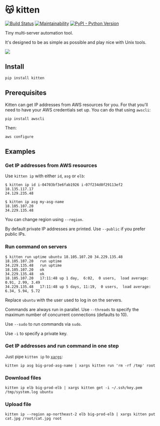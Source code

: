 # 😽 kitten

[![Build Status](https://travis-ci.org/hoffa/kitten.svg?branch=master)](https://travis-ci.org/hoffa/kitten) [![Maintainability](https://api.codeclimate.com/v1/badges/34e6b84000b2ab0e1bce/maintainability)](https://codeclimate.com/github/hoffa/kitten/maintainability) [![PyPI - Python Version](https://svgshare.com/i/6tK.svg)](https://pypi.org/project/kitten)

Tiny multi-server automation tool.

It's designed to be as simple as possible and play nice with Unix tools.

![](https://i.imgur.com/Qtx2WyC.png)

## Install

```Shell
pip install kitten
```

## Prerequisites

Kitten can get IP addresses from AWS resources for you. For that you'll need to have your AWS credentials set up. You can do that using `awscli`:

```Shell
pip install awscli
```

Then:

```Shell
aws configure
```

## Examples

### Get IP addresses from AWS resources

Use `kitten ip` with either `id`, `asg` or `elb`:

```Shell
$ kitten ip id i-04703bf3e6fab1926 i-07f234d0f29113ef2
18.135.117.17
24.129.235.48
```

```Shell
$ kitten ip asg my-asg-name
18.105.107.20
34.229.135.48
```

You can change region using `--region`.

By default private IP addresses are printed. Use `--public` if you prefer public IPs.

### Run command on servers

```Shell
$ kitten run uptime ubuntu 18.105.107.20 34.229.135.48
18.105.107.20	run	uptime
34.229.135.48	run	uptime
18.105.107.20	ok
34.229.135.48	ok
18.105.107.20	17:11:48 up 1 day,  6:02,  0 users,  load average: 0.91, 2.99, 3.49
34.229.135.48	17:11:48 up 5 days, 11:19,  0 users,  load average: 6.34, 5.94, 5.72
```

Replace `ubuntu` with the user used to log in on the servers.

Commands are always run in parallel. Use `--threads` to specify the maximum number of concurrent connections (defaults to 10).

Use `--sudo` to run commands via `sudo`.

Use `-i` to specify a private key.

### Get IP addresses and run command in one step

Just pipe `kitten ip` to [`xargs`](http://man7.org/linux/man-pages/man1/xargs.1.html):

```Shell
kitten ip asg big-prod-asg-name | xargs kitten run 'rm -rf /tmp' root
```

### Download files

```Shell
kitten ip elb big-prod-elb | xargs kitten get -i ~/.ssh/key.pem /tmp/system.log ubuntu
```

### Upload file

```Shell
kitten ip --region ap-northeast-2 elb big-prod-elb | xargs kitten put cat.jpg /root/cat.jpg root
```
